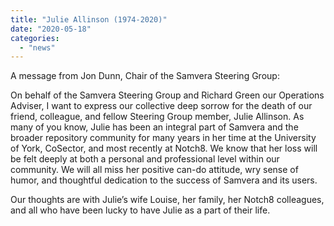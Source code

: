 ```yaml
---
title: "Julie Allinson (1974-2020)"
date: "2020-05-18"
categories: 
  - "news"
---
```


A message from Jon Dunn, Chair of the Samvera Steering Group:

On behalf of the Samvera Steering Group and Richard Green our Operations Adviser, I want to express our collective deep sorrow for the death of our friend, colleague, and fellow Steering Group member, Julie Allinson. As many of you know, Julie has been an integral part of Samvera and the broader repository community for many years in her time at the University of York, CoSector, and most recently at Notch8. We know that her loss will be felt deeply at both a personal and professional level within our community. We will all miss her positive can-do attitude, wry sense of humor, and thoughtful dedication to the success of Samvera and its users.

Our thoughts are with Julie’s wife Louise, her family, her Notch8 colleagues, and all who have been lucky to have Julie as a part of their life.
